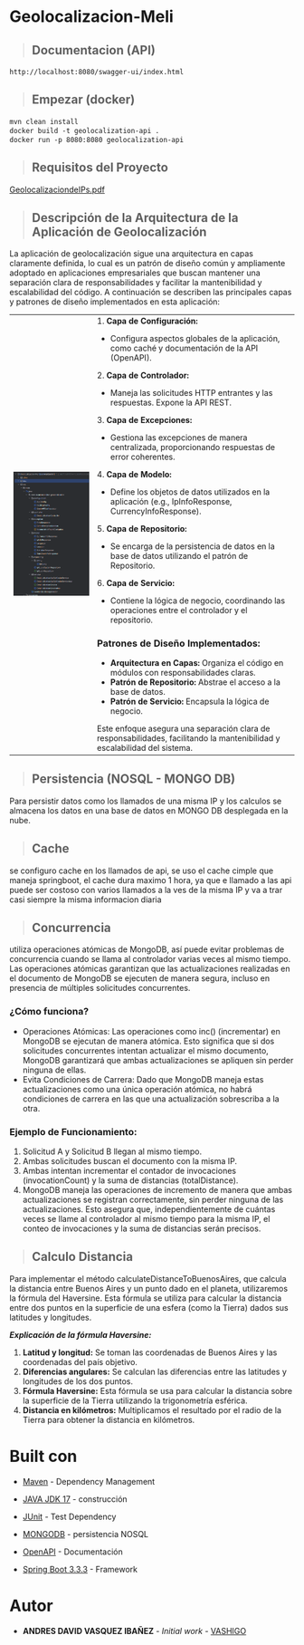 # Geolocalizacion-Meli

>   ## Documentacion (API)
```
http://localhost:8080/swagger-ui/index.html
```

>   ## Empezar (docker)

```
mvn clean install
docker build -t geolocalization-api .
docker run -p 8080:8080 geolocalization-api
```

>   ## Requisitos del Proyecto
[GeolocalizaciondeIPs.pdf](doc/GeolocalizaciondeIPs.pdf)

>   ## Descripción de la Arquitectura de la Aplicación de Geolocalización

La aplicación de geolocalización sigue una arquitectura en capas claramente definida, lo cual es un patrón de diseño común y ampliamente adoptado en aplicaciones empresariales que buscan mantener una separación clara de responsabilidades y facilitar la mantenibilidad y escalabilidad del código. A continuación se describen las principales capas y patrones de diseño implementados en esta aplicación:

<table>
  <tr>
    <td><img src="doc/estructura.png" alt="estructura.png" /></td>
    <td>
      1.  <strong>Capa de Configuración:</strong>
      <ul>
        <li>Configura aspectos globales de la aplicación, como caché y documentación de la API (OpenAPI).</li>
      </ul>
      2. <strong>Capa de Controlador:</strong>
      <ul>
        <li>Maneja las solicitudes HTTP entrantes y las respuestas. Expone la API REST.</li>
      </ul>
      3. <strong>Capa de Excepciones:</strong>
      <ul>
        <li>Gestiona las excepciones de manera centralizada, proporcionando respuestas de error coherentes.</li>
      </ul>
      4. <strong>Capa de Modelo:</strong>
      <ul>
        <li>Define los objetos de datos utilizados en la aplicación (e.g., IpInfoResponse, CurrencyInfoResponse).</li>
      </ul>
      5. <strong>Capa de Repositorio:</strong>
      <ul>
        <li>Se encarga de la persistencia de datos en la base de datos utilizando el patrón de Repositorio.</li>
      </ul>
      6. <strong>Capa de Servicio:</strong>
      <ul>
        <li>Contiene la lógica de negocio, coordinando las operaciones entre el controlador y el repositorio.</li>
      </ul>
      <h3>Patrones de Diseño Implementados:</h3>
      <ul>
        <li><strong>Arquitectura en Capas:</strong> Organiza el código en módulos con responsabilidades claras.</li>
        <li><strong>Patrón de Repositorio:</strong> Abstrae el acceso a la base de datos.</li>
        <li><strong>Patrón de Servicio:</strong> Encapsula la lógica de negocio.</li>
      </ul>
      Este enfoque asegura una separación clara de responsabilidades, facilitando la mantenibilidad y escalabilidad del sistema.
    </td>
  </tr>

</table>

>   ## Persistencia (NOSQL - MONGO DB)
Para persistir datos como los llamados de una misma IP y los calculos se almacena los datos en una base de datos en MONGO DB desplegada en la nube.

>   ## Cache
se configuro cache en los llamados de api, se uso el cache cimple que maneja springboot, el cache dura maximo 1 hora, ya que e llamado a las api puede ser costoso con varios llamados a la ves de la misma IP y va a trar casi siempre la misma informacion diaria

>   ## Concurrencia
    
utiliza operaciones atómicas de MongoDB, así puede evitar problemas de concurrencia cuando se llama al controlador varias veces al mismo tiempo. Las operaciones atómicas garantizan que las actualizaciones realizadas en el documento de MongoDB se ejecuten de manera segura, incluso en presencia de múltiples solicitudes concurrentes.

### ¿Cómo funciona?
-    Operaciones Atómicas: Las operaciones como inc() (incrementar) en MongoDB se ejecutan de manera atómica. Esto significa que si dos solicitudes concurrentes intentan actualizar el mismo documento, MongoDB garantizará que ambas actualizaciones se apliquen sin perder ninguna de ellas.
-    Evita Condiciones de Carrera: Dado que MongoDB maneja estas actualizaciones como una única operación atómica, no habrá condiciones de carrera en las que una actualización sobrescriba a la otra.
    
### Ejemplo de Funcionamiento:
1.	Solicitud A y Solicitud B llegan al mismo tiempo.
2.	Ambas solicitudes buscan el documento con la misma IP.
3.	Ambas intentan incrementar el contador de invocaciones (invocationCount) y la suma de distancias (totalDistance).
4.	MongoDB maneja las operaciones de incremento de manera que ambas actualizaciones se registran correctamente, sin perder ninguna de las actualizaciones.
Esto asegura que, independientemente de cuántas veces se llame al controlador al mismo tiempo para la misma IP, el conteo de invocaciones y la suma de distancias serán precisos.

>   ## Calculo Distancia

Para implementar el método calculateDistanceToBuenosAires, que calcula la distancia entre Buenos Aires y un punto dado en el planeta, utilizaremos la fórmula del Haversine. Esta fórmula se utiliza para calcular la distancia entre dos puntos en la superficie de una esfera (como la Tierra) dados sus latitudes y longitudes.

***Explicación de la fórmula Haversine:***

1. **Latitud y longitud:** Se toman las coordenadas de Buenos Aires y las coordenadas del país objetivo.
2. **Diferencias angulares:** Se calculan las diferencias entre las latitudes y longitudes de los dos puntos.
3. **Fórmula Haversine:** Esta fórmula se usa para calcular la distancia sobre la superficie de la Tierra utilizando la trigonometría esférica.
4. **Distancia en kilómetros:** Multiplicamos el resultado por el radio de la Tierra para obtener la distancia en kilómetros.

# Built con

* [Maven](https://maven.apache.org/) - Dependency Management
* [JAVA JDK 17](http://www.oracle.com/technetwork/java/javase/overview/index.html) - construcción
* [JUnit](https://mvnrepository.com/artifact/junit/junit) - Test Dependency
* [MONGODB](https://www.mongodb.com/) - persistencia NOSQL
* [OpenAPI](https://www.openapis.org/) - Documentación

* [Spring Boot 3.3.3](https://spring.io/projects/spring-boot) - Framework



# Autor

* **ANDRES DAVID VASQUEZ IBAÑEZ** - *Initial work* - [VASHIGO](https://github.com/vashigo)